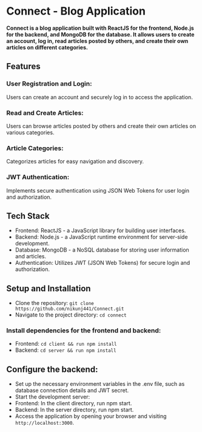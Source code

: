 # Connect - Blog Application
**Connect is a blog application built with ReactJS for the frontend, Node.js for the backend, and MongoDB for the database. It allows users to create an account, log in, read articles posted by others, and create their own articles on different categories.**

## Features
### User Registration and Login: 
Users can create an account and securely log in to access the application.
### Read and Create Articles: 
Users can browse articles posted by others and create their own articles on various categories.
### Article Categories: 
Categorizes articles for easy navigation and discovery.
### JWT Authentication:
Implements secure authentication using JSON Web Tokens for user login and authorization.
## Tech Stack
- Frontend: ReactJS - a JavaScript library for building user interfaces.
- Backend: Node.js - a JavaScript runtime environment for server-side development.
- Database: MongoDB - a NoSQL database for storing user information and articles.
- Authentication: Utilizes JWT (JSON Web Tokens) for secure login and authorization.
## Setup and Installation
- Clone the repository: `git clone https://github.com/nikunj441/Connect.git`
- Navigate to the project directory: `cd connect`
### Install dependencies for the frontend and backend:
- Frontend: `cd client && run npm install`
- Backend: `cd server && run npm install`
## Configure the backend:
- Set up the necessary environment variables in the .env file, such as database connection details and JWT secret.
- Start the development server:
- Frontend: In the client directory, run npm start.
- Backend: In the server directory, run npm start.
- Access the application by opening your browser and visiting `http://localhost:3000`.

